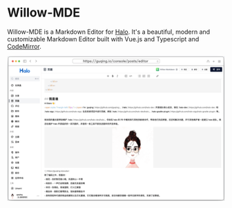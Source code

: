 # Willow-MDE

Willow-MDE is a Markdown Editor for [Halo](https://github.com/halo-dev/halo).
It's a beautiful, modern and customizable Markdown Editor
built with Vue.js and Typescript and [CodeMirror](https://github.com/codemirror).

![Preview Willow MDE](./snapshots/preview.png)
